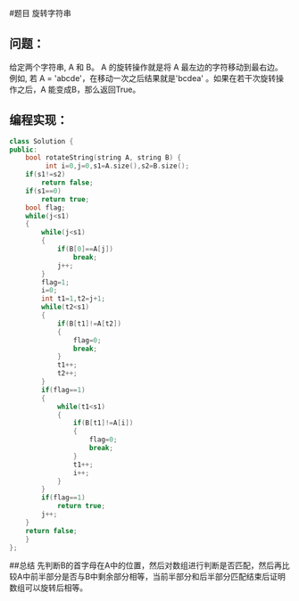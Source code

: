 #题目
旋转字符串
## 问题： 
给定两个字符串, A 和 B。
A 的旋转操作就是将 A 最左边的字符移动到最右边。 例如, 若 A = 'abcde'，在移动一次之后结果就是'bcdea' 。如果在若干次旋转操作之后，A 能变成B，那么返回True。
## 编程实现：
```C++
class Solution {
public:
    bool rotateString(string A, string B) {
         int i=0,j=0,s1=A.size(),s2=B.size();
    if(s1!=s2)
        return false;
    if(s1==0)
        return true;
    bool flag;
    while(j<s1)
    {
        while(j<s1)
        {
            if(B[0]==A[j])
                break;
            j++;
        }
        flag=1;
        i=0;
        int t1=1,t2=j+1;
        while(t2<s1)
        {
            if(B[t1]!=A[t2])
            {
                flag=0;
                break;
            }
            t1++;
            t2++;
        }
        if(flag==1)
        {
            while(t1<s1)
            {
                if(B[t1]!=A[i])
                {
                    flag=0;
                    break;
                }
                t1++;
                i++;
            }
        }
        if(flag==1)
            return true;
        j++;
    }
    return false;
    }
};
```
##总结
先判断B的首字母在A中的位置，然后对数组进行判断是否匹配，然后再比较A中前半部分是否与B中剩余部分相等，当前半部分和后半部分匹配结束后证明数组可以旋转后相等。